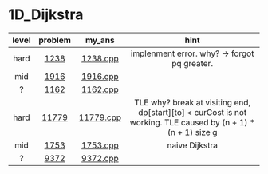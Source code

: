 # 1D_Dijkstra
| level | problem | my_ans | hint |
| :--: | :--: | :--: | :--: |
| hard | [1238](https://www.acmicpc.net/problem/1238) | [1238.cpp](./1238/1238.cpp) | implenment error. why? -> forgot pq greater. |
| mid | [1916](https://www.acmicpc.net/problem/1916) | [1916.cpp](./1916/1916.cpp) |  |
| ? | [1162](https://www.acmicpc.net/problem/1162) | [1162.cpp](./1162/1162.cpp) |  |
| hard | [11779](https://www.acmicpc.net/problem/11779) | [11779.cpp](./11779/11779.cpp) | TLE why? break at visiting end, dp[start][to] < curCost is not working. TLE caused by (n + 1) * (n + 1) size g |
| mid | [1753](https://www.acmicpc.net/problem/1753) | [1753.cpp](./1753/1753.cpp) | naive Dijkstra |
| ? | [9372](https://www.acmicpc.net/problem/9372) | [9372.cpp](./9372/9372.cpp) |  |
